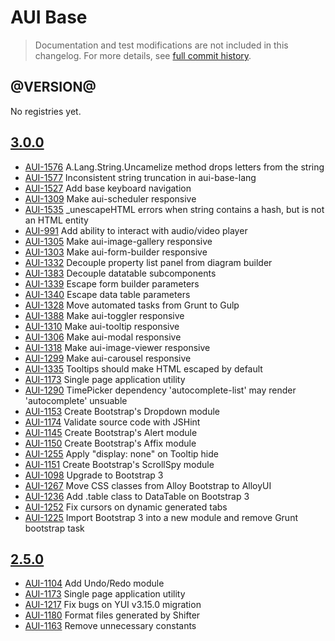 # AUI Base

> Documentation and test modifications are not included in this changelog. For more details, see [full commit history](https://github.com/liferay/alloy-ui/commits/master/src/aui-base).

## @VERSION@

No registries yet.

## [3.0.0](https://github.com/liferay/alloy-ui/releases/tag/3.0.0)

* [AUI-1576](https://issues.liferay.com/browse/AUI-1576) A.Lang.String.Uncamelize method drops letters from the string
* [AUI-1577](https://issues.liferay.com/browse/AUI-1577) Inconsistent string truncation in aui-base-lang
* [AUI-1527](https://issues.liferay.com/browse/AUI-1527) Add base keyboard navigation
* [AUI-1309](https://issues.liferay.com/browse/AUI-1309) Make aui-scheduler responsive
* [AUI-1535](https://issues.liferay.com/browse/AUI-1535) _unescapeHTML errors when string contains a hash, but is not an HTML entity
* [AUI-991](https://issues.liferay.com/browse/AUI-991) Add ability to interact with audio/video player
* [AUI-1305](https://issues.liferay.com/browse/AUI-1305) Make aui-image-gallery responsive
* [AUI-1303](https://issues.liferay.com/browse/AUI-1303) Make aui-form-builder responsive
* [AUI-1332](https://issues.liferay.com/browse/AUI-1332) Decouple property list panel from diagram builder
* [AUI-1383](https://issues.liferay.com/browse/AUI-1383) Decouple datatable subcomponents
* [AUI-1339](https://issues.liferay.com/browse/AUI-1339) Escape form builder parameters
* [AUI-1340](https://issues.liferay.com/browse/AUI-1340) Escape data table parameters
* [AUI-1328](https://issues.liferay.com/browse/AUI-1328) Move automated tasks from Grunt to Gulp
* [AUI-1388](https://issues.liferay.com/browse/AUI-1388) Make aui-toggler responsive
* [AUI-1310](https://issues.liferay.com/browse/AUI-1310) Make aui-tooltip responsive
* [AUI-1306](https://issues.liferay.com/browse/AUI-1306) Make aui-modal responsive
* [AUI-1318](https://issues.liferay.com/browse/AUI-1318) Make aui-image-viewer responsive
* [AUI-1299](https://issues.liferay.com/browse/AUI-1299) Make aui-carousel responsive
* [AUI-1335](https://issues.liferay.com/browse/AUI-1335) Tooltips should make HTML escaped by default
* [AUI-1173](https://issues.liferay.com/browse/AUI-1173) Single page application utility
* [AUI-1290](https://issues.liferay.com/browse/AUI-1290) TimePicker dependency 'autocomplete-list' may render 'autocomplete' unsuable
* [AUI-1153](https://issues.liferay.com/browse/AUI-1153) Create Bootstrap's Dropdown module
* [AUI-1174](https://issues.liferay.com/browse/AUI-1174) Validate source code with JSHint
* [AUI-1145](https://issues.liferay.com/browse/AUI-1145) Create Bootstrap's Alert module
* [AUI-1150](https://issues.liferay.com/browse/AUI-1150) Create Bootstrap's Affix module
* [AUI-1255](https://issues.liferay.com/browse/AUI-1255) Apply "display: none" on Tooltip hide
* [AUI-1151](https://issues.liferay.com/browse/AUI-1151) Create Bootstrap's ScrollSpy module
* [AUI-1098](https://issues.liferay.com/browse/AUI-1098) Upgrade to Bootstrap 3
* [AUI-1267](https://issues.liferay.com/browse/AUI-1267) Move CSS classes from Alloy Bootstrap to AlloyUI
* [AUI-1236](https://issues.liferay.com/browse/AUI-1236) Add .table class to DataTable on Bootstrap 3
* [AUI-1252](https://issues.liferay.com/browse/AUI-1252) Fix cursors on dynamic generated tabs
* [AUI-1225](https://issues.liferay.com/browse/AUI-1225) Import Bootstrap 3 into a new module and remove Grunt bootstrap task

## [2.5.0](https://github.com/liferay/alloy-ui/releases/tag/2.5.0)

* [AUI-1104](https://issues.liferay.com/browse/AUI-1104) Add Undo/Redo module
* [AUI-1173](https://issues.liferay.com/browse/AUI-1173) Single page application utility
* [AUI-1217](https://issues.liferay.com/browse/AUI-1217) Fix bugs on YUI v3.15.0 migration
* [AUI-1180](https://issues.liferay.com/browse/AUI-1180) Format files generated by Shifter
* [AUI-1163](https://issues.liferay.com/browse/AUI-1163) Remove unnecessary constants